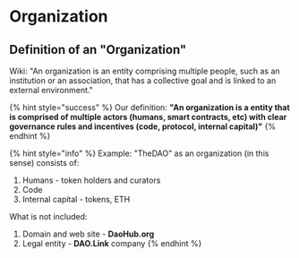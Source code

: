 # Organization

## Definition of an "Organization"

Wiki: "An organization is an entity comprising multiple people, such as an institution or an association, that has a collective goal and is linked to an external environment."

{% hint style="success" %}
Our definition: **"An organization is a entity that is comprised of multiple actors \(humans, smart contracts, etc\) with clear governance rules and incentives \(code, protocol, internal capital\)"**
{% endhint %}

{% hint style="info" %}
Example: "TheDAO" as an organization \(in this sense\) consists of:

1. Humans - token holders and curators
2. Code
3. Internal capital - tokens, ETH

What is not included:

1. Domain and web site - **DaoHub.org**
2. Legal entity - **DAO.Link** company
{% endhint %}

  
   

